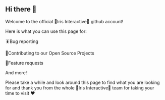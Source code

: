 ## Hi there 👋
Welcome to the official 🌹Iris Interactive🌹 github account! 

Here is what you can use this page for:

🪳Bug reporting

🤝Contributing to our Open Source Projects

📝Feature requests

And more!

Please take a while and look around this page to find what you are looking for and thank you from the whole 🌹Iris Interactive🌹 team for taking your time to visit ❤️
